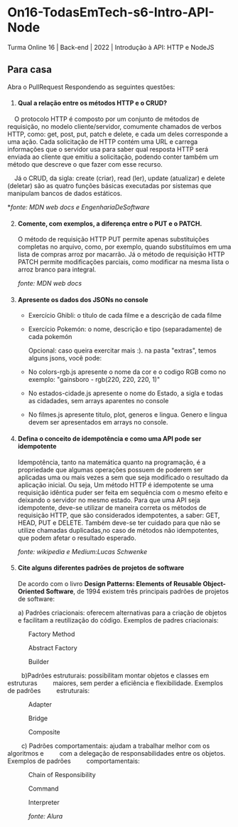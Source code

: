 # On16-TodasEmTech-s6-Intro-API-Node

Turma Online 16 | Back-end | 2022 | Introdução à API:
HTTP e NodeJS

## Para casa

Abra o PullRequest Respondendo as seguintes questões:

1) #### Qual a relação entre os métodos HTTP e o CRUD?

    O protocolo HTTP é composto por um conjunto de métodos de requisição, no modelo cliente/servidor, comumente chamados de verbos HTTP, como: get, post, put, patch e delete, e cada um deles corresponde a uma ação. Cada solicitação de HTTP contém uma URL e carrega informações que o servidor usa para saber qual resposta HTTP será enviada ao cliente que emitiu a solicitação, podendo conter também um método que descreve o que fazer com esse recurso.

    Já o CRUD, da sigla: create (criar), read (ler), update (atualizar) e delete (deletar) são as quatro funções básicas executadas por sistemas que manipulam bancos de dados estáticos.

**fonte: MDN web docs e EngenhariaDeSoftware*

2) #### Comente, com exemplos, a diferença entre o PUT e o PATCH.
   
   O método  de requisição HTTP PUT permite apenas substituições completas no arquivo, como, por exemplo, quando substituímos em uma lista de compras arroz por macarrão. Já o método de requisição HTTP PATCH permite modificações parciais, como modificar na mesma lista o arroz branco para integral.
   
   *fonte: MDN web docs*

3) #### Apresente os dados dos JSONs no console
   
   - Exercício Ghibli: o título de cada filme e a descrição de cada filme
   
   - Exercício Pokemón: o nome, descrição e tipo (separadamente) de cada pokemón
     
     Opcional: caso queira exercitar mais :). na pasta "extras", temos alguns jsons, você pode:
   
   - No colors-rgb.js apresente o nome da cor e o codigo RGB como no exemplo: "gainsboro - rgb(220, 220, 220, 1)"
   
   - No estados-cidade.js apresente o nome do Estado, a sigla e todas as cidadades, sem arrays aparentes no console
   
   - No filmes.js apresente titulo, plot, generos e lingua. Genero e lingua devem ser apresentados em arrays no console.

4) #### Defina o conceito de idempotência e como uma API pode ser idempotente
   
   Idempotência, tanto na matemática quanto na programação, é a propriedade que algumas operações possuem de poderem ser aplicadas uma ou mais vezes a sem que seja modificado o resultado da aplicação inicial. Ou seja, Um método HTTP é idempotente se uma requisição idêntica puder ser feita em sequência com o mesmo efeito e deixando o servidor no mesmo estado. Para que uma API seja idempotente, deve-se utilizar de maneira correta os métodos de requisição HTTP, que são considerados idempotentes, a saber: GET, HEAD, PUT e DELETE. Também deve-se ter cuidado para que não se utilize chamadas duplicadas,no caso de métodos não idempotentes, que podem afetar o resultado esperado.
   
   *fonte: wikipedia e Medium:Lucas Schwenke*

5) #### Cite alguns diferentes padrões de projetos de software
   
   De acordo com o livro **Design Patterns: Elements of Reusable Object-Oriented Software**, de 1994 existem três principais padrões de projetos de software:
   
   a) Padrões criacionais: oferecem alternativas para a criação de objetos e facilitam a reutilização do código. Exemplos de padres criacionais:

            Factory Method

            Abstract Factory

            Builder

        b)Padrões estruturais: possibilitam montar objetos e classes em estruturas         maiores, sem perder a eficiência e flexibilidade. Exemplos de padrões         estruturais:

            Adapter

            Bridge

            Composite

        c) Padrões comportamentais: ajudam a trabalhar melhor com os algoritmos e         com a delegação de responsabilidades entre os objetos. Exemplos de padrões         comportamentais:

            Chain of Responsibility

            Command

            Interpreter

            *fonte: Alura*

    